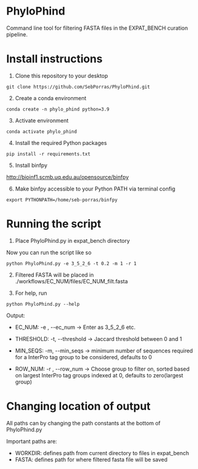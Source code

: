 # PhyloPhind

Command line tool for filtering FASTA files in the EXPAT_BENCH curation pipeline. 

# Install instructions 

1. Clone this repository to your desktop

```
git clone https://github.com/SebPorras/PhyloPhind.git
```

2. Create a conda environment 

```
conda create -n phylo_phind python=3.9
```

3. Activate environment 

```
conda activate phylo_phind 
```

4. Install the required Python packages 

```
pip install -r requirements.txt
```

5. Install binfpy 

http://bioinf1.scmb.uq.edu.au/opensource/binfpy

6. Make binfpy accessible to your Python PATH via terminal config 

```
export PYTHONPATH=/home/seb-porras/binfpy
```

# Running the script 

1. Place PhyloPhind.py in expat_bench directory 

Now you can run the script like so 

```
python PhyloPhind.py -e 3_5_2_6 -t 0.2 -m 1 -r 1
```

2. Filtered FASTA will be placed in ./workflows/EC_NUM/files/EC_NUM_filt.fasta

3. For help, run

```
python PhyloPhind.py --help
```

Output: 

  - EC_NUM: -e , --ec_num
  -> Enter as 3_5_2_6 etc.
  
  - THRESHOLD: -t, --threshold
  -> Jaccard threshold between 0 and 1
  
  - MIN_SEQS: -m, --min_seqs
  -> minimum number of sequences required for a InterPro tag group to be considered, defaults to 0
  
  - ROW_NUM: -r , --row_num 
  -> Choose group to filter on, sorted based on largest InterPro tag groups indexed at 0, defaults to zero(largest group)

# Changing location of output

All paths can by changing the path constants at the bottom of PhyloPhind.py

Important paths are:

- WORKDIR: defines path from current directory to files in expat_bench 
- FASTA: defines path for where filtered fasta file will be saved 


